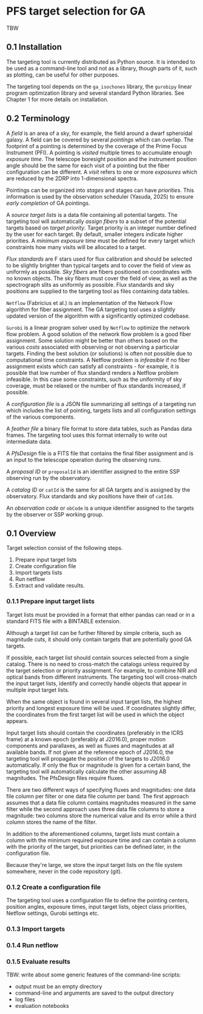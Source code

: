 # PFS target selection for GA

TBW

## 0.1 Installation

The targeting tool is currently distributed as Python source. It is intended to be used as a command-line tool and not as a library, though parts of it, such as plotting, can be useful for other purposes.

The targeting tool depends on the `ga_isochones` library, the `gurobipy` linear program optimization library and several standard Python libraries. See Chapter 1 for more details on installation.

## 0.2 Terminology

A *field* is an area of a sky, for example, the field around a dwarf spheroidal galaxy. A field can be covered by several *pointings* which can overlap. The footprint of a pointing is determined by the coverage of the Prime Focus Instrument (PFI). A pointing is *visited* multiple times to accumulate enough *exposure time*. The telescope boresight position and the instrument position angle should be the same for each visit of a pointing but the fiber configuration can be different. A *visit* refers to one or more *exposures* which are reduced by the 2DRP into 1-dimensional spectra.

Pointings can be organized into *stages* and stages can have *priorities*. This information is used by the observation scheduler (Yasuda, 2025) to ensure *early completion* of GA pointings.

A *source target lists* is a data file containing all potential targets. The targeting tool will automatically *assign fibers* to a subset of the potential targets based on *target priority*. Target priority is an integer number defined by the user for each target. By default, smaller integers indicate higher priorities. A *minimum exposure time* must be defined for every target which constraints how many visits will be allocated to a target.

*Flux standards* are F stars used for flux calibration and should be selected to be slightly brighter than typical targets and to cover the field of view as uniformly as possible. *Sky fibers* are fibers positioned on coordinates with no known objects. The sky fibers must cover the field of view, as well as the spectrograph slits as uniformly as possible. Flux standards and sky positions are supplied to the targeting tool as files containing data tables.

`Netflow` (Fabricius et al.) is an implementation of the Network Flow algorithm for fiber assignment. The GA targeting tool uses a slightly updated version of the algorithm with a significantly optimized codebase.

`Gurobi` is a linear program solver used by `Netflow` to optimize the network flow problem. A good solution of the network flow problem is a good fiber assignment. Some solution might be better than others based on the various *costs* associated with observing or not observing a particular targets. Finding the best solution (or solutions) is often not possible due to computational time constraints. A Netflow problem is *infeasible* if no fiber assignment exists which can satisfy all constraints - for example, it is possible that low number of flux standard renders a Netflow problem infeasible. In this case some constraints, such as the uniformity of sky coverage, must be relaxed or the number of flux standards increased, if possible.

A *configuration file* is a JSON file summarizing all settings of a targeting run which includes the list of pointing, targets lists and all configuration settings of the various components.

A *feather file* a binary file format to store data tables, such as Pandas data frames. The targeting tool uses this format internally to write out intermediate data.

A *PfsDesign* file is a FITS file that contains the final fiber assignment and is an input to the telescope operation during the observing runs.

A *proposal ID* or `proposalId` is an identifier assigned to the entire SSP observing run by the observatory.

A *catalog ID* or `catId` is the same for all GA targets and is assigned by the observatory. Flux standards and sky positions have their of `catId`s.

An *observation code* or `obCode` is a unique identifier assigned to the targets by the observer or SSP working group.

## 0.1 Overview

Target selection consist of the following steps.

1. Prepare input target lists
2. Create configuration file
3. Import targets lists
4. Run netflow
5. Extract and validate results.

### 0.1.1 Prepare input target lists

Target lists must be provided in a format that either pandas can read or in a standard FITS file with a BINTABLE extension.

Although a target list can be further filtered by simple criteria, such as magnitude cuts, it should only contain targets that are potentially good GA targets.

If possible, each target list should contain sources selected from a single catalog. There is no need to cross-match the catalogs unless required by the target selection or priority assignment. For example, to combine NIR and optical bands from different instruments. The targeting tool will cross-match the input target lists, identify and correctly handle objects that appear in multiple input target lists.

When the same object is found in several input target lists, the highest priority and longest exposure time will be used. If coordinates slightly differ, the coordinates from the first target list will be used in which the object appears.

Input target lists should contain the coordinates (preferably in the ICRS frame) at a known epoch (preferably at J2016.0), proper motion components and parallaxes, as well as fluxes and magnitudes at all available bands. If not given at the reference epoch of J2016.0, the targeting tool will propagate the position of the targets to J2016.0 automatically. If only the flux or magnitude is given for a certain band, the targeting tool will automatically calculate the other assuming AB magnitudes. The PfsDesign files require fluxes.

There are two different ways of specifying fluxes and magnitudes: one data file column per filter or one data file column per band. The first approach assumes that a data file column contains magnitudes measured in the same filter while the second approach uses three data file columns to store a magnitude: two columns store the numerical value and its error while a third column stores the name of the filter.

In addition to the aforementioned columns, target lists must contain a column with the minimum required exposure time and can contain a column with the priority of the target, but priorities can be defined later, in the configuration file.

Because they're large, we store the input target lists on the file system somewhere, never in the code repository (git).

### 0.1.2 Create a configuration file

The targeting tool uses a configuration file to define the pointing centers, position angles, exposure times, input target lists, object class priorities, Netflow settings, Gurobi settings etc.

### 0.1.3 Import targets

### 0.1.4 Run netflow

### 0.1.5 Evaluate results

TBW: write about some generic features of the command-line scripts:

* output must be an empty directory
* command-line and arguments are saved to the output directory
* log files
* evaluation notebooks